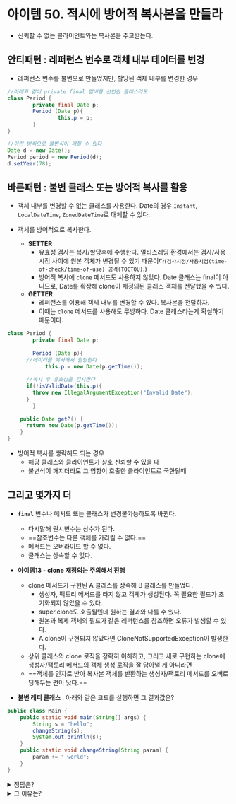 # 아이템 50. 적시에 방어적 복사본을 만들라

- 신뢰할 수 없는 클라이언트와는 복사본을 주고받는다.



## 안티패턴 : 레퍼런스 변수로 객체 내부 데이터를 변경

- 레퍼런스 변수를 불변으로 만들었지만, 할당된 객체 내부를 변경한 경우

```java
//아래와 같이 private final 멤버를 선언한 클래스라도
class Period {
		private final Date p;
		Period (Date p){
				this.p = p;
		}
}

//이런 방식으로 불변식이 깨질 수 있다
Date d = new Date();
Period period = new Period(d);
d.setYear(78);
```



## 바른패턴 : 불변 클래스 또는 방어적 복사를 활용

- 객체 내부를 변경할 수 없는 클래스를 사용한다. Date의 경우 `Instant`, `LocalDateTime`, `ZonedDateTime`로 대체할 수 있다.

- 객체를 방어적으로 복사한다.
  - **SETTER**
    - 유효성 검사는 복사/할당후에 수행한다. 멀티스레딩 환경에서는 검사/사용시점 사이에 원본 객체가 변경될 수 있기 때문이다(`검사시점/사용시점(time-of-check/time-of-use) 공격(TOCTOU)`.)
    - 방어적 복사에 `clone` 메서드도 사용하지 않았다. Date 클래스는 final이 아니므로, Date를 확장해 clone이 재정의된 클래스 객체를 전달했을 수 있다.
  - **GETTER**
    - 레퍼런스를 이용해 객체 내부를 변경할 수 있다. 복사본을 전달하자.
    - 이때는 `clone` 메서드를 사용해도 무방하다. Date 클래스라는게 확실하기 때문이다.

```java
class Period {
		private final Date p;
  
		Period (Date p){
      //데이터를 복사해서 할당한다
			this.p = new Date(p.getTime());
			
      //복사 후 유효성을 검사한다
      if(!isValidDate(this.p){
        throw new IllegalArgumentException("Invalid Date");
      }
		}
         
    public Date getP() {
      return new Date(p.getTime());
    }
}
```

- 방어적 복사를 생략해도 되는 경우
  - 해당 클래스와 클라이언트가 상호 신뢰할 수 있을 때
  - 불변식이 깨지더라도 그 영향이 호출한 클라이언트로 국한될때



## 그리고 몇가지 더

- **`final`** 변수나 메서드 또는 클래스가 변경불가능하도록 바뀐다. 
  - 다시말해 원시변수는 상수가 된다.
  - ==참조변수는 다른 객체를 가리킬 수 없다.==
  - 메서드는 오버라이드 할 수 없다.
  - 클래스는 상속할 수 없다.
- **아이템13 - clone 재정의는 주의해서 진행**
  - clone 메서드가 구현된 A 클래스를 상속해 B 클래스를 만들었다.
    - 생성자, 팩토리 메서드를 타지 않고 객체가 생성된다. 꼭 필요한 필드가 초기화되지 않았을 수 있다.
    - super.clone도 호출될텐데 원하는 결과와 다를 수 있다.
    - 원본과 복제 객체의 필드가 같은 레퍼런스를 참조하면 오류가 발생할 수 있다.
    - A.clone이 구현되지 않았다면 CloneNotSupportedException이 발생한다.
  - 상위 클래스의 clone 로직을 정확히 이해하고, 그리고 새로 구현하는 clone에 생성자/팩토리 메서드의 객체 생성 로직을 잘 담아낼 게 아니라면
  - ==객체를 인자로 받아 복사본 객체를 반환하는 생성자/팩토리 메서드를 오버로딩해두는 편이 낫다.==

- **불변 래퍼 클래스** : 아래와 같은 코드를 실행하면 그 결과값은?

```java
public class Main {
    public static void main(String[] args) {
        String s = "hello";
        changeString(s);
        System.out.println(s);
    }
    public static void changeString(String param) {
        param += " world";
    }
}
```

<details>
  <summary>정답은?</summary>
  "hello"
</details>

<details>
  <summary>그 이유는?</summary>
  <ul>
    <li> `changeString()`을 호출하며 전달된 `String param`은 레퍼런스 변수로 스택영역에 생성되며, 힙영역에 생성된 문자열 데이터 "hello"를 가리키고 있다.</li>
    <li>`Integer, Character, Byte, Boolean, Long, Double, Float, Short`와 같은 Immutable Wrapper Class의 경우 내부에 실제 값을 저장하는 `value`멤버가 있는데 `private final`로 선언되어 생성자에 의해 생성되는 순간에만 초기화되고 변경불가능한 값으로 규정되어 있다.</li>
    <li>이에 따라 `changeString()` 메소드에서 `param`은 "hello world"라는 새로운 문자열을 힙영역에 생성하고 참조한다.</li>
    <li>또한 `param`은 스택 영역에 생성되었으므로 `changeString()` 메소드가 종료됨에 따라 스택에서 해제되고 "hello world" 문자열은 가비지콜렉터에 의해 메모리가 해제된다.</li>
    <li>결론적으로 `main()`의 `s`는 여전히 힙 영역 내 "hello"를 가리키게 된다.</li>
  </ul>
</details>



